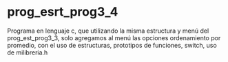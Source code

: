 # prog_esrt_prog3_4
Programa en lenguaje c, que utilizando la misma estructura y menú del prog_est_prog3_3, solo agregamos al menú las opciones  ordenamiento por promedio, con el uso de estructuras, prototipos de funciones, switch, uso de milibreria.h
